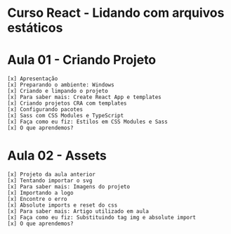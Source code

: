 # Curso React - Lidando com arquivos estáticos

# Aula 01 - Criando Projeto
    [x] Apresentação
    [x] Preparando o ambiente: Windows
    [x] Criando e limpando o projeto
    [x] Para saber mais: Create React App e templates
    [x] Criando projetos CRA com templates
    [x] Configurando pacotes
    [x] Sass com CSS Modules e TypeScript
    [x] Faça como eu fiz: Estilos em CSS Modules e Sass
    [x] O que aprendemos?

# Aula 02 - Assets
    [x] Projeto da aula anterior
    [x] Tentando importar o svg
    [x] Para saber mais: Imagens do projeto
    [x] Importando a logo
    [x] Encontre o erro
    [x] Absolute imports e reset do css
    [x] Para saber mais: Artigo utilizado em aula
    [x] Faça como eu fiz: Substituindo tag img e absolute import
    [x] O que aprendemos?

